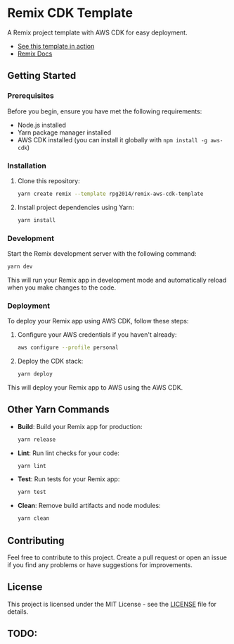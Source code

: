 # Remix CDK Template

A Remix project template with AWS CDK for easy deployment.
- [See this template in action](https://remix-template.parkergiven.com)
- [Remix Docs](https://remix.run/docs)

## Getting Started

### Prerequisites

Before you begin, ensure you have met the following requirements:

- Node.js installed
- Yarn package manager installed
- AWS CDK installed (you can install it globally with `npm install -g aws-cdk`)

### Installation

1. Clone this repository:

   ```sh
   yarn create remix --template rpg2014/remix-aws-cdk-template
   ```

2. Install project dependencies using Yarn:

   ```sh
   yarn install
   ```

### Development

Start the Remix development server with the following command:

```sh
yarn dev
```

This will run your Remix app in development mode and automatically reload when you make changes to the code.

### Deployment

To deploy your Remix app using AWS CDK, follow these steps:

1. Configure your AWS credentials if you haven't already:

   ```sh
   aws configure --profile personal
   ```

2. Deploy the CDK stack:

   ```sh
   yarn deploy
   ```

This will deploy your Remix app to AWS using the AWS CDK.

## Other Yarn Commands

- **Build**: Build your Remix app for production:

  ```sh
  yarn release
  ```

- **Lint**: Run lint checks for your code:

  ```sh
  yarn lint
  ```

- **Test**: Run tests for your Remix app:

  ```sh
  yarn test
  ```

- **Clean**: Remove build artifacts and node modules:

  ```sh
  yarn clean
  ```

## Contributing

Feel free to contribute to this project. Create a pull request or open an issue if you find any problems or have suggestions for improvements.

## License

This project is licensed under the MIT License - see the [LICENSE](LICENSE) file for details.


## TODO:
